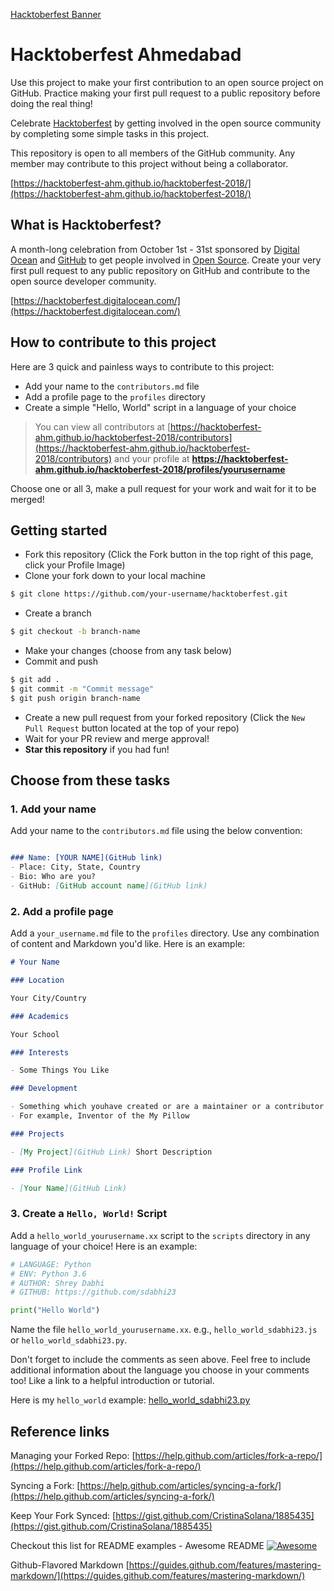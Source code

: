 [Hacktoberfest Banner](poster.png)

# Hacktoberfest Ahmedabad

Use this project to make your first contribution to an open source project on GitHub. Practice making your first pull request to a public repository before doing the real thing!

Celebrate [Hacktoberfest](https://hacktoberfest.digitalocean.com/) by getting involved in the open source community by completing some simple tasks in this project.

This repository is open to all members of the GitHub community. Any member may contribute to this project without being a collaborator.

[https://hacktoberfest-ahm.github.io/hacktoberfest-2018/](https://hacktoberfest-ahm.github.io/hacktoberfest-2018/)

## What is Hacktoberfest?
A month-long celebration from October 1st - 31st sponsored by [Digital Ocean](https://hacktoberfest.digitalocean.com/) and [GitHub](https://github.com/blog/2433-celebrate-open-source-this-october-with-hacktoberfest) to get people involved in [Open Source](https://github.com/open-source). Create your very first pull request to any public repository on GitHub and contribute to the open source developer community.

[https://hacktoberfest.digitalocean.com/](https://hacktoberfest.digitalocean.com/)

## How to contribute to this project
Here are 3 quick and painless ways to contribute to this project:

* Add your name to the `contributors.md` file
* Add a profile page to the `profiles` directory
* Create a simple "Hello, World" script in a language of your choice

> You can view all contributors at [https://hacktoberfest-ahm.github.io/hacktoberfest-2018/contributors](https://hacktoberfest-ahm.github.io/hacktoberfest-2018/contributors) and your profile at **https://hacktoberfest-ahm.github.io/hacktoberfest-2018/profiles/yourusername**

Choose one or all 3, make a pull request for your work and wait for it to be merged!

## Getting started
* Fork this repository (Click the Fork button in the top right of this page, click your Profile Image)
* Clone your fork down to your local machine

```bash
$ git clone https://github.com/your-username/hacktoberfest.git
```

* Create a branch

```bash
$ git checkout -b branch-name
```

* Make your changes (choose from any task below)
* Commit and push

```bash
$ git add .
$ git commit -m "Commit message"
$ git push origin branch-name
```

* Create a new pull request from your forked repository (Click the `New Pull Request` button located at the top of your repo)
* Wait for your PR review and merge approval!
* __Star this repository__ if you had fun!

## Choose from these tasks
### 1. Add your name
Add your name to the `contributors.md` file using the below convention:

```markdown

### Name: [YOUR NAME](GitHub link)
- Place: City, State, Country
- Bio: Who are you?
- GitHub: [GitHub account name](GitHub link)

```

### 2. Add a profile page
Add a `your_username.md` file to the `profiles` directory. Use any combination of content and Markdown you'd like. Here is an example:

```markdown
# Your Name

### Location

Your City/Country

### Academics

Your School

### Interests

- Some Things You Like

### Development

- Something which youhave created or are a maintainer or a contributor on.
- For example, Inventor of the My Pillow

### Projects

- [My Project](GitHub Link) Short Description

### Profile Link

- [Your Name](GitHub Link)
```

### 3. Create a `Hello, World!` Script
Add a `hello_world_yourusername.xx` script to the `scripts` directory in any language of your choice! Here is an example:

```Python
# LANGUAGE: Python
# ENV: Python 3.6
# AUTHOR: Shrey Dabhi
# GITHUB: https://github.com/sdabhi23

print("Hello World")
```

Name the file `hello_world_yourusername.xx`. e.g., `hello_world_sdabhi23.js` or `hello_world_sdabhi23.py`.

Don't forget to include the comments as seen above. Feel free to include additional information about the language you choose in your comments too! Like a link to a helpful introduction or tutorial.

Here is my `hello_world` example: [hello_world_sdabhi23.py](https://github.com/sdabhi23/hacktoberfest-ahmedabad/blob/master/scripts/hello_world_sdabhi23.py)

## Reference links

Managing your Forked Repo: [https://help.github.com/articles/fork-a-repo/](https://help.github.com/articles/fork-a-repo/)

Syncing a Fork: [https://help.github.com/articles/syncing-a-fork/](https://help.github.com/articles/syncing-a-fork/)

Keep Your Fork Synced: [https://gist.github.com/CristinaSolana/1885435](https://gist.github.com/CristinaSolana/1885435)

Checkout this list for README examples - Awesome README [![Awesome](https://cdn.rawgit.com/sindresorhus/awesome/d7305f38d29fed78fa85652e3a63e154dd8e8829/media/badge.svg)](https://github.com/sindresorhus/awesome)

Github-Flavored Markdown [https://guides.github.com/features/mastering-markdown/](https://guides.github.com/features/mastering-markdown/)
